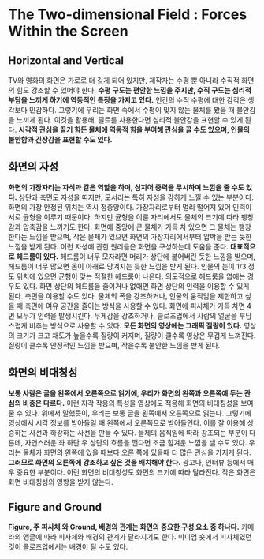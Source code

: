 # The Two-dimensional Field : Forces Within the Screen
## Horizontal and Vertical
TV와 영화의 화면은 가로로 더 길게 되어 있지만, 제작자는 수평 뿐 아니라 수직적 화면의 힘도 강조할 수 있어야 한다.
__수평 구도는 편안한 느낌을 주지만, 수직 구도는 심리적 부담을 느끼게 하기에 역동적인 특징을 가지고 있다.__
인간의 수직 수평에 대한 감각은 생각보다 민감하다. 그렇기에 우리는 화면 속에서 수평이 맞지 않는 물체를 봤을 때 불안감을 느끼게 된다.
이것을 활용해, 틸트를 사용한다면 심리적 불안감을 표현할 수 있게 된다.
__시각적 관심을 끌기 힘든 물체에 역동적 힘을 부여해 관심을 끌 수도 있으며, 인물의 불안함과 긴장감을 표현할 수도 있다.__

## 화면의 자성
__화면의 가장자리는 자석과 같은 역할을 하며, 심지어 중력을 무시하며 느낌을 줄 수도 있다.__
상단과 측면도 자성을 띠지만, 모서리는 특히 자성을 강하게 느낄 수 있는 부분이다. 
화면의 가장 안정된 위치는 역시 정중앙이다. 가장자리로부터 멀리 떨어져 있어 인력이 서로 균형을 이루기 때문이다. 
하지만 균형을 이룬 자리에서도 물체의 크기에 따라 팽창감과 압축감을 느끼기도 한다.
화면에 중앙에 큰 물체가 가득 차 있으면 그 물체는 팽창한다는 느낌을 받으며, 작은 물체가 있으면 화면의 가장자리에서부터 압박을 받는 듯한 느낌을 받게 된다.
이런 자성에 관한 원리들은 화면을 구성하는데 도움을 준다.
__대표적으로 헤드룸이 있다.__ 헤드룸이 너무 모자라면 머리가 상단에 붙어버린 듯한 느낌을 받으며, 헤드룸이 너무 많으면 몸이 아래로 당겨지는 듯한 느낌을 받게 된다.
인물의 눈이 1/3 정도 위치에 있으면 균형이 맞는 적절한 헤드룸이 나온다.
의도적으로 헤드룸을 없애는 경우도 있다. 화면 상단의 헤드룸을 줄이거나 없애면 화면 상단의 인력을 이용할 수 있게 된다.
측면을 이용할 수도 있다. 물체의 폭을 강조하거나, 인물의 움직임을 제한하고 싶을 때 측면에 여유 공간을 줄이는 방식을 사용할 수 있다.
화면에 피사체가 가득 차면 4면 모두가 인력을 발생시킨다. 무게감을 강조하거나, 클로즈업에서 사람의 얼굴을 부담스럽게 비추는 방식으로 사용할 수 있다.
__모든 화면의 영상에는 그래픽 질량이 있다.__ 영상의 크기가 크고 채도가 높을수록 질량이 커지며, 질량이 클수록 영상은 무겁게 느껴진다.
질량이 클수록 안정적인 느낌을 받으며, 작을수록 불안한 느낌을 받게 된다.

## 화면의 비대칭성
__보통 사람은 글을 왼쪽에서 오른쪽으로 읽기에, 우리가 화면의 왼쪽과 오른쪽에 두는 관심의 비중은 다르다.__
이런 지각 작용의 특성을 영상에도 적용해 화면의 비대칭성을 보여줄 수 있다.
위에서 말했듯이, 우리는 보통 글을 왼쪽에서 오른쪽으로 읽는다. 그렇기에 영상에서 시각 정보를 받아들일 때 왼쪽에서 오른쪽으로 받아들인다.
이를 잘 이용해 상승하는 사선과 하강하는 사선을 만들 수 있다. 물체의 움직임에 따라 강조되는 부분이 다른데, 자연스러운 좌 하단 우 상단의 흐름을 깬다면 조금 힘겨운 느낌을 낼 수도 있다.
우리는 물체가 화면의 왼쪽에 있을 때보다 오른 쪽에 있을때 더 많은 관심을 가지게 된다.
__그러므로 화면의 오른쪽에 강조하고 싶은 것을 배치해야 한다.__ 광고나, 인터뷰 등에서 매우 중요한 부분이다.
이런 화면의 비대칭성도 화면의 크기에 따라 달라진다. 작은 화면은 화면 비대칭성의 영향을 받지 않는다.

## Figure and Ground
__Figure, 주 피사체 와 Ground, 배경의 관계는 화면의 중요한 구성 요소 중 하나다.__
카메라의 앵글에 따라 피사체와 배경의 관계가 달라지기도 한다. 미디엄 숏에서 피사체였던 것이 클로즈업에서는 배경이 될 수도 있다.
